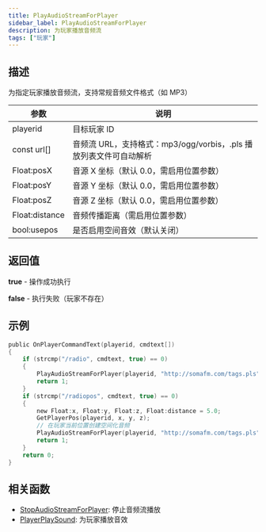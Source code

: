```yaml
---
title: PlayAudioStreamForPlayer
sidebar_label: PlayAudioStreamForPlayer
description: 为玩家播放音频流
tags: ["玩家"]
---
```


## 描述

为指定玩家播放音频流，支持常规音频文件格式（如 MP3）

| 参数           | 说明                                                              |
| -------------- | ----------------------------------------------------------------- |
| playerid       | 目标玩家 ID                                                       |
| const url[]    | 音频流 URL，支持格式：mp3/ogg/vorbis，.pls 播放列表文件可自动解析 |
| Float:posX     | 音源 X 坐标（默认 0.0，需启用位置参数）                           |
| Float:posY     | 音源 Y 坐标（默认 0.0，需启用位置参数）                           |
| Float:posZ     | 音源 Z 坐标（默认 0.0，需启用位置参数）                           |
| Float:distance | 音频传播距离（需启用位置参数）                                    |
| bool:usepos    | 是否启用空间音效（默认关闭）                                      |

## 返回值

**true** - 操作成功执行

**false** - 执行失败（玩家不存在）

## 示例

```c
public OnPlayerCommandText(playerid, cmdtext[])
{
    if (strcmp("/radio", cmdtext, true) == 0)
    {
        PlayAudioStreamForPlayer(playerid, "http://somafm.com/tags.pls");
        return 1;
    }
    if (strcmp("/radiopos", cmdtext, true) == 0)
    {
        new Float:x, Float:y, Float:z, Float:distance = 5.0;
        GetPlayerPos(playerid, x, y, z);
        // 在玩家当前位置创建空间化音频
        PlayAudioStreamForPlayer(playerid, "http://somafm.com/tags.pls", x, y, z, distance, true);
        return 1;
    }
    return 0;
}
```

## 相关函数

- [StopAudioStreamForPlayer](StopAudioStreamForPlayer): 停止音频流播放
- [PlayerPlaySound](PlayerPlaySound): 为玩家播放音效
